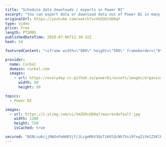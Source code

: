 ```yaml
---
title: "Schedule data downloads / exports in Power BI"
excerpt: "You can export data or download data out of Power BI in many different ways and depending on the source, you can schedule refresh those data dumps too.   In this video, I will give you one example on how to do that.  Other resources mentioned in this video: Export data with DAX Studio: https://www.youtube.com/watch?v=-Gfgnk6R0Qw"
originalUrl: https://youtube.com/watch?v=VmZUOcUD0qY
type: video
price: Free
length: PT5M8S
publishedDateTime: 2020-07-06T12:30:32Z
heat: 54

featuredContent: "<iframe width=\"800\" height=\"500\" frameborder=\"0\" src=\"https://www.youtube.com/embed/VmZUOcUD0qY\" allow=\"accelerometer; autoplay; encrypted-media; gyroscope; picture-in-picture\" allowfullscreen></iframe>"

provider:
  name: Curbal
  domain: curbal.com
  images:
    - url: https://everyday-cc.github.io/powerbi/assets/images/organizations/curbal.com-50x50.jpg
      width: 50
      height: 50

topics:
  - Power BI

images:
  - url: https://i.ytimg.com/vi/VmZUOcUD0qY/maxresdefault.jpg
    width: 1280
    height: 720
    isCached: true

secured: "N1NLsu6cjjMAOvFmAHEVjf/JLcgeMbV3QsTiK0lQcNh7Vxi0fxqZiVmIZSKlHtzqGvhRP/Fple0YjwMrZx1bDYhejvuaZL0W0THsZ7nCHyN7PxxQCr3S0XtfyBG52ATDTdauCsd2h123XaPjCeGnygorwSV+yN1xheWc62lzZdkyD4ZyNISquH8uWF3TkUdhNvZMv2MQHgUKFaWyUJDJz95uaP2b7qzQeZnBSpevMD1/519r/A+80A+u8kWwgh4B40EkBnzEWIL+eLEli4nLbVtv9R5jIfOtCqnVng/PfeGUu3cICvLWw4TgqXYghqpkUwJyveptCyLSuLNXjVzKWK/bUn9K8bKwexNP0VqGr1Sq6vPABk5HXlG64wLUBwkTFfRXEFskmePJ4vNK4qHK8WH9+uolFvo4sspGcYH731A=;S8atMKXm3eSgNABRqKlrnA=="
---
```


